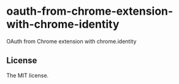 # oauth-from-chrome-extension-with-chrome-identity

OAuth from Chrome extension with chrome.identity

## License

The MIT license.
